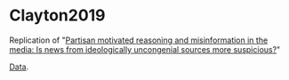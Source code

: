 # Clayton2019
Replication of "[Partisan motivated reasoning and misinformation in the media: Is news from ideologically uncongenial sources more suspicious?](https://www.cambridge.org/core/journals/japanese-journal-of-political-science/article/partisan-motivated-reasoning-and-misinformation-in-the-media-is-news-from-ideologically-uncongenial-sources-more-suspicious/BCD0B8E0558FD72E8A3E0931FCB4E35A)"

[Data](https://dataverse.harvard.edu/dataset.xhtml?persistentId=doi:10.7910/DVN/K1R14D).
